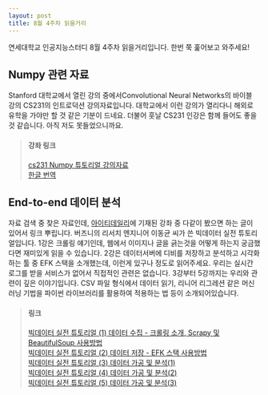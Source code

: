 ```yaml
---
layout: post
title: 8월 4주차 읽을거리
---
```


  
연세대학교 인공지능스터디 8월 4주차 읽을거리입니다. 한번 쭉 훑어보고 와주세요!   


## Numpy 관련 자료
Stanford 대학교에서 열린 강의 중에서Convolutional Neural Networks의 바이블 강의 CS231의 인트로덕션 강의자료입니다. 대학교에서 이런 강의가 열리다니 해외로 유학을 가야만 할 것 같은 기분이 드네요. 더불어 훗날 CS231 인강은 함께 들어도 좋을 것 같습니다. 아직 저도 못들었으니까요.   

> #### 강좌 링크 
> [cs231 Numpy 튜토리얼 강의자료](http://cs231n.github.io/python-numpy-tutorial/)   
> [한글 번역](http://ishuca.tistory.com/entry/Python-Numpy-Tutorial-2-Numpy)   

## End-to-end 데이터 분석
자료 검색 중 찾은 자료인데, [아이티데일리](itdailykr)에 기재된 강좌 중 다같이 봤으면 하는 글이 있어서 링크 뿌립니다. 버즈니의 리서치 엔지니어 이동균 씨가 쓴 빅데이터 실전 튜토리얼입니다. 1강은 크롤링 얘기인데, 웹에서 이미지나 글을 긁는것을 어떻게 하는지 궁금했다면 재미있게 읽을 수 있습니다. 2강은 데이터서버에 디비를 저장하고 분석하고 시각화하는 툴 중 EFK 스택을 소개했는데, 이런게 있구나 정도로 읽어주세요. 우리는 실시간 로그를 받을 서비스가 없어서 직접적인 관련은 없습니다. 3강부터 5강까지는 우리와 관련이 깊은 이야기입니다. CSV 파일 형식에서 데이터 읽기, 리니어 리그레션 같은 머신러닝 기법을 파이썬 라이브러리를 활용하여 적용하는 법 등이 소개되어있습니다.    

> #### 링크 
> 
> [빅데이터 실전 튜토리얼 (1) 데이터 수집 - 크롤링 소개, Scrapy 및 BeautifulSoup 사용방법](http://m.itdaily.kr/news/articleView.html?idxno=64167)   
> [빅데이터 실전 튜토리얼 (2) 데이터 저장 - EFK 스택 사용방법]( http://m.itdaily.kr/news/articleView.html?idxno=65467)   
> [빅데이터 실전 튜토리얼 (3) 데이터 가공 및 분석(1)](http://m.itdaily.kr/news/articleView.html?idxno=66966)   
> [빅데이터 실전 튜토리얼 (4) 데이터 가공 및 분석(2)](http://m.itdaily.kr/news/articleView.html?idxno=68210)   
> [빅데이터 실전 튜토리얼 (5) 데이터 가공 및 분석(3)](http://m.itdaily.kr/news/articleView.html?idxno=69618)   
